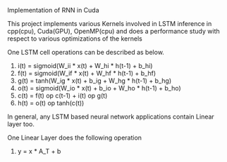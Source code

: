 Implementation of RNN in Cuda

This project implements various Kernels involved in LSTM inference in cpp(cpu), Cuda(GPU), OpenMP(cpu) and does a performance study with respect to various optimizations of the kernels

One LSTM cell operations can be described as below.

1. i(t) = sigmoid(W_ii * x(t)   +  W_hi * h(t-1)  +  b_hi)
2. f(t) = sigmoid(W_if * x(t)   +  W_hf * h(t-1)  +  b_hf)
3. g(t) = tanh(W_ig * x(t)   +  b_ig  +  W_hg * h(t-1)  +  b_hg)
4. o(t) = sigmoid(W_io * x(t)  +  b_io  +  W_ho * h(t-1)  +  b_ho)
5. c(t) = f(t) op c(t-1)  +  i(t) op  g(t)
6. h(t) = o(t) op tanh(c(t)) 

In general, any LSTM based neural network applications contain Linear layer too.

One Linear Layer does the following operation
1. y = x * A_T  +  b 


